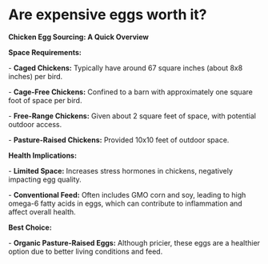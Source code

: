 # Are expensive eggs worth it?

**Chicken Egg Sourcing: A Quick Overview**

**Space Requirements:**

\- **Caged Chickens:** Typically have around 67 square inches (about 8x8 inches) per bird.

\- **Cage-Free Chickens:** Confined to a barn with approximately one square foot of space per bird.

\- **Free-Range Chickens:** Given about 2 square feet of space, with potential outdoor access.

\- **Pasture-Raised Chickens:** Provided 10x10 feet of outdoor space.

**Health Implications:**

\- **Limited Space:** Increases stress hormones in chickens, negatively impacting egg quality.

\- **Conventional Feed:** Often includes GMO corn and soy, leading to high omega-6 fatty acids in eggs, which can contribute to inflammation and affect overall health.

**Best Choice:**

\- **Organic Pasture-Raised Eggs:** Although pricier, these eggs are a healthier option due to better living conditions and feed.